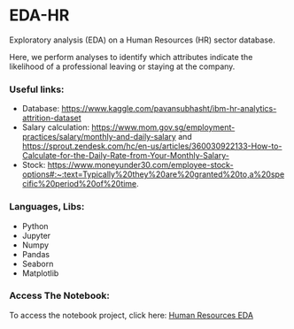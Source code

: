 # EDA-HR
Exploratory analysis (EDA) on a Human Resources (HR) sector database.

Here, we perform analyses to identify which attributes indicate the likelihood of a professional leaving or staying at the company.

### Useful links:
* Database: https://www.kaggle.com/pavansubhasht/ibm-hr-analytics-attrition-dataset
* Salary calculation: https://www.mom.gov.sg/employment-practices/salary/monthly-and-daily-salary and https://sprout.zendesk.com/hc/en-us/articles/360030922133-How-to-Calculate-for-the-Daily-Rate-from-Your-Monthly-Salary-
* Stock: https://www.moneyunder30.com/employee-stock-options#:~:text=Typically%20they%20are%20granted%20to,a%20specific%20period%20of%20time.

### Languages, Libs:
- Python
- Jupyter
- Numpy
- Pandas
- Seaborn
- Matplotlib
### Access The Notebook:
To access the notebook project, click here: [Human Resources EDA]()
